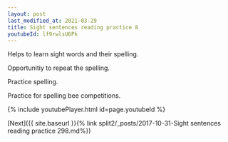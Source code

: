 ```yaml
---
layout: post
last_modified_at: 2021-03-29
title: Sight sentences reading practice 8
youtubeId: lf9rwlsU6Pk
---
```

 
 
Helps to learn sight words and their spelling.

Opportunitiy to repeat the spelling. 

Practice spelling. 
 
Practice for spelling bee competitions. 
 
{% include youtubePlayer.html id=page.youtubeId %}
 
 

[Next]({{ site.baseurl }}{% link  split2/_posts/2017-10-31-Sight sentences reading practice 298.md%})
 
